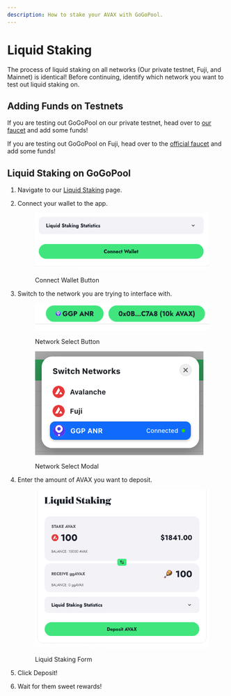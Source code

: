 ```yaml
---
description: How to stake your AVAX with GoGoPool.
---
```


# Liquid Staking

The process of liquid staking on all networks (Our private testnet, Fuji, and Mainnet) is identical! Before continuing, identify which network you want to test out liquid staking on.

## Adding Funds on Testnets

If you are testing out GoGoPool on our private testnet, head over to [our faucet](https://anr-ggp-faucet.fly.dev/) and add some funds!

If you are testing out GoGoPool on Fuji, head over to the [official faucet](https://faucet.avax.network/) and add some funds!

## Liquid Staking on GoGoPool

1. Navigate to our [Liquid Staking](https://beta.gogopool.com/liquidStaking) page.
2.  Connect your wallet to the app.

    <figure><img src="../.gitbook/assets/image (1).png" alt=""><figcaption><p>Connect Wallet Button</p></figcaption></figure>
3.  Switch to the network you are trying to interface with.

    <figure><img src="../.gitbook/assets/image (3).png" alt=""><figcaption><p>Network Select Button</p></figcaption></figure>



    <figure><img src="../.gitbook/assets/image (4).png" alt=""><figcaption><p>Network Select Modal</p></figcaption></figure>
4.  Enter the amount of AVAX you want to deposit.

    <figure><img src="../.gitbook/assets/image (2).png" alt=""><figcaption><p>Liquid Staking Form</p></figcaption></figure>
5. Click Deposit!
6. Wait for them sweet rewards!
